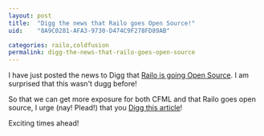 ```yaml
---
layout: post
title:  "Digg the news that Railo goes Open Source!"
uid:	"8A9C0281-AFA3-9730-D474C9F278FD89AB"

categories: railo,coldfusion
permalink: digg-the-news-that-railo-goes-open-source
---
```

I have just posted the news to Digg that <a href="http://digg.com/programming/Railo_joins_JBoss_ColdFusion_alternative_goes_open_source">Railo is going Open Source</a>. I am surprised that this wasn't dugg before! 

So that we can get more exposure for both CFML and that Railo goes open source, I urge (nay! Plead!) that you <a href="http://digg.com/programming/Railo_joins_JBoss_ColdFusion_alternative_goes_open_source">Digg this article</a>!

Exciting times ahead!